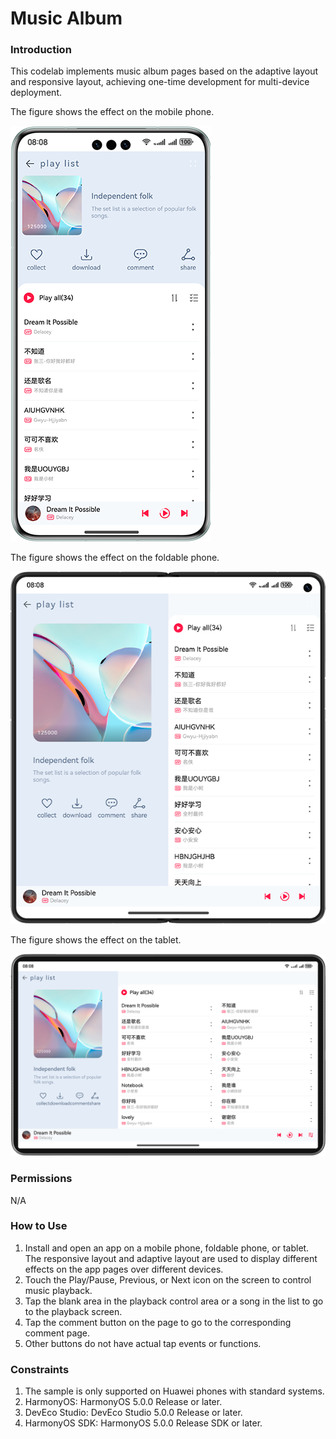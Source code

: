 # Music Album

### Introduction

This codelab implements music album pages based on the adaptive layout and responsive layout, achieving one-time development for multi-device deployment.

The figure shows the effect on the mobile phone.

![](screenshots/device/phone.en.png)

The figure shows the effect on the foldable phone.

![](screenshots/device/foldable.en.png)

The figure shows the effect on the tablet.

![](screenshots/device/pad.en.png)

### Permissions

N/A

### How to Use

1. Install and open an app on a mobile phone, foldable phone, or tablet. The responsive layout and adaptive layout are used to display different effects on the app pages over different devices.
2. Touch the Play/Pause, Previous, or Next icon on the screen to control music playback.
3. Tap the blank area in the playback control area or a song in the list to go to the playback screen.
4. Tap the comment button on the page to go to the corresponding comment page.
5. Other buttons do not have actual tap events or functions.

### Constraints

1. The sample is only supported on Huawei phones with standard systems.
2. HarmonyOS: HarmonyOS 5.0.0 Release or later.
3. DevEco Studio: DevEco Studio 5.0.0 Release or later.
4. HarmonyOS SDK: HarmonyOS 5.0.0 Release SDK or later.
